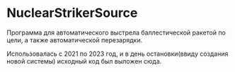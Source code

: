 # NuclearStrikerSource
Программа для автоматического выстрела баллестической ракетой по цели, а также автоматической перезарядки.

Использовалась с 2021 по 2023 год, и в день остановки(ввиду создания новой системы) исходный код был выложен сюда. 

